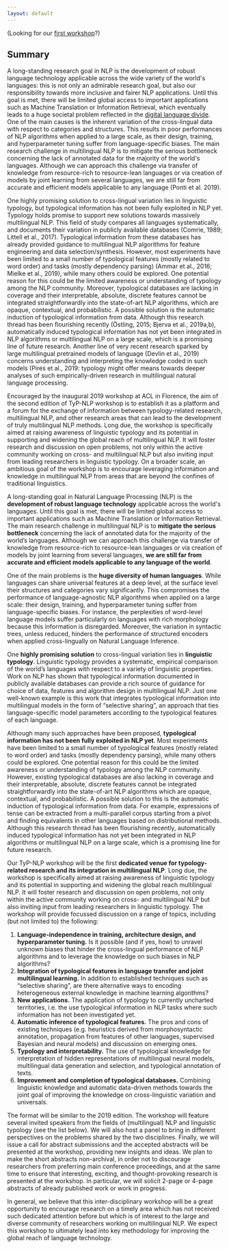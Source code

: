 ```yaml
---
layout: default
---
```


(Looking for our [first workshop](http://typology-and-nlp.github.io/2019/)?)

## Summary

A long-standing research goal in NLP is the development of robust language technology applicable across the wide variety of the world's languages: this is not only an admirable research goal, but also our responsibility towards more inclusive and fairer NLP applications. Until this goal is met, there will be limited global access to important applications such as Machine Translation or Information Retrieval, which eventually leads to a huge societal problem reflected in the [digital language divide](http://labs.theguardian.com/digital-language-divide/). One of the main causes is the inherent variation of the cross-lingual data with respect to categories and structures. This results in poor performances of NLP algorithms when applied to a large scale, as their design, training, and hyperparameter tuning suffer from language-specific biases. The main research challenge in multilingual NLP is to mitigate the serious bottleneck concerning the lack of annotated data for the majority of the world's languages. Although we can approach this challenge via transfer of knowledge from resource-rich to resource-lean languages or via creation of models by joint learning from several languages, we are still far from accurate and efficient models applicable to any language (Ponti et al. 2019). 

One highly promising solution to cross-lingual variation lies in linguistic typology, but typological information has not been fully exploited in NLP yet. Typology holds promise to support new solutions towards massively multilingual NLP. This field of study compares all languages systematically, and documents their variation in publicly available databases (Comrie, 1989; Littell et al., 2017). Typological information from these databases has already provided guidance to multilingual NLP algorithms for feature engineering and data selection/synthesis. However, most experiments have been limited to a small number of typological features (mostly related to word order) and tasks (mostly dependency parsing) (Ammar et al., 2016; Mielke et al., 2019), while many others could be explored. One potential reason for this could be the limited awareness or understanding of typology among the NLP community. Moreover, typological databases are lacking in coverage and their interpretable, absolute, discrete features cannot be integrated straightforwardly into the state-of-art NLP algorithms, which are opaque, contextual, and probabilistic. A possible solution is the automatic induction of typological information from data. Although this research thread has been flourishing recently (Östling, 2015; Bjerva et al., 2019a,b), automatically induced typological information has not yet been integrated in NLP algorithms or multilingual NLP on a large scale, which is a promising line of future research. Another line of very recent research sparked by large multilingual pretrained models of language  (Devlin et al., 2019) concerns understanding and interpreting the knowledge coded in such models  (Pires et al., 2019: typology might offer means towards deeper analyses of such empirically-driven research in multilingual natural language processing.

Encouraged by the inaugural 2019 workshop at ACL in Florence, the aim of the second edition of TyP-NLP workshop is to establish it as a platform and a forum for the exchange of information between typology-related research, multilingual NLP, and other research areas that can lead to the development of truly multilingual NLP methods. Long due, the workshop is specifically aimed at raising awareness of linguistic typology and its potential in supporting and widening the global reach of multilingual NLP. It will foster research and discussion on open problems, not only within the active community working on cross- and multilingual NLP but also inviting input from leading researchers in linguistic typology. On a broader scale, an ambitious goal of the workshop is to encourage leveraging information and knowledge in multilingual NLP from areas that are beyond the confines of traditional linguistics.


A long-standing goal in Natural Language Processing (NLP) is the **development of robust language technology** applicable across the world's languages. Until this goal is met, there will be limited global access to important applications such as Machine Translation or Information Retrieval. The main research challenge in multilingual NLP is to **mitigate the serious bottleneck** concerning the lack of annotated data for the majority of the world’s languages. Although we can approach this challenge via transfer of knowledge from resource-rich to resource-lean languages or via creation of models by joint learning from several languages, **we are still far from accurate and efficient models applicable to any language of the world**.

One of the main problems is the **huge diversity of human languages**. While languages can share universal features at a deep level, at the surface level their structures and categories vary significantly. This compromises the performance of language-agnostic NLP algorithms when applied on a large scale: their design, training, and hyperparameter tuning suffer from language-specific biases. For instance, the perplexities of word-level language models suffer particularly on languages with rich morphology because this information is disregarded. Moreover, the variation in syntactic trees, unless reduced, hinders the performance of structured encoders when applied cross-lingually on Natural Language Inference.

One **highly promising solution** to cross-lingual variation lies in **linguistic typology**. Linguistic typology provides a systematic, empirical comparison of the world’s languages with respect to a variety of linguistic properties. Work on NLP has shown that typological information documented in publicly available databases can provide a rich source of guidance for choice of data, features and algorithm design in multilingual NLP. Just one well-known example is this work that integrates typological information into multilingual models in the form of “selective sharing”, an approach that ties language-specific model parameters according to the typological features of each language.

Although many such approaches have been proposed, **typological information has not been fully exploited in NLP yet**. Most experiments have been limited to a small number of typological features (mostly related to word order) and tasks (mostly dependency parsing), while many others could be explored. One potential reason for this could be the limited awareness or understanding of typology among the NLP community. However, existing typological databases are also lacking in coverage and their interpretable, absolute, discrete features cannot be integrated straightforwardly into the state-of-art NLP algorithms which are opaque, contextual, and probabilistic. A possible solution to this is the automatic induction of typological information from data. For example, expressions of tense can be extracted from a multi-parallel corpus starting from a pivot and finding equivalents in other languages based on distributional methods. Although this research thread has been flourishing recently, automatically induced typological information has not yet been integrated in NLP algorithms or multilingual NLP on a large scale, which is a promising line for future research.

Our TyP-NLP workshop will be the first **dedicated venue for typology-related research and its integration in multilingual NLP**. Long due, the workshop is specifically aimed at raising awareness of linguistic typology and its potential in supporting and widening the global reach multilingual NLP. It will foster research and discussion on open problems, not only within the active community working on cross- and multilingual NLP but also inviting input from leading researchers in linguistic typology. The workshop will provide focussed discussion on a range of topics, including (but not limited to) the following:

1. **Language-independence in training, architecture design, and hyperparameter tuning.** Is it possible (and if yes, how) to unravel unknown biases that hinder the cross-lingual
performance of NLP algorithms and to leverage the knowledge on such biases in NLP
algorithms?
2. **Integration of typological features in language transfer and joint multilingual learning.**
In addition to established techniques such as “selective sharing”, are there alternative ways to
encoding heterogeneous external knowledge in machine learning algorithms?
3. **New applications.** The application of typology to currently uncharted territories, i.e. the use
typological information in NLP tasks where such information has not been investigated yet.
4. **Automatic inference of typological features.** The pros and cons of existing techniques (e.g. heuristics derived from morphosyntactic annotation, propagation from features of other
languages, supervised Bayesian and neural models) and discussion on emerging ones.
5. **Typology and interpretability.** The use of typological knowledge for interpretation of hidden representations of multilingual neural models, multilingual data generation and selection, and
typological annotation of texts.
6. **Improvement and completion of typological databases.** Combining linguistic knowledge
and automatic data-driven methods towards the joint goal of improving the knowledge on cross-linguistic variation and universals.

The format will be similar to the 2019 edition. The workshop will feature several invited speakers from the fields of (multilingual) NLP and linguistic typology (see the list below). We will also host a panel to bring in different perspectives on the problems shared by the two disciplines. Finally, we will issue a call for abstract submissions and the accepted abstracts will be presented at the workshop, providing new insights and ideas. We plan to make the short abstracts non-archival, in order not to discourage researchers from preferring main conference proceedings, and at the same time to ensure that interesting, exciting, and thought-provoking research is presented at the workshop. In particular, we will solicit 2-page or 4-page abstracts of already published work or work in progress.

In general, we believe that this inter-disciplinary workshop will be a great opportunity to encourage research on a timely area which has not received such dedicated attention before but which is of interest to the large and diverse community of researchers working on multilingual NLP. We expect this workshop to ultimately lead into key methodology for improving the global reach of language technology.
